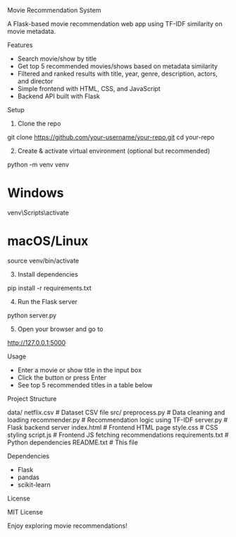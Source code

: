 Movie Recommendation System

A Flask-based movie recommendation web app using TF-IDF similarity on movie metadata.

Features

- Search movie/show by title
- Get top 5 recommended movies/shows based on metadata similarity
- Filtered and ranked results with title, year, genre, description, actors, and director
- Simple frontend with HTML, CSS, and JavaScript
- Backend API built with Flask

Setup

1. Clone the repo

git clone https://github.com/your-username/your-repo.git
cd your-repo

2. Create & activate virtual environment (optional but recommended)

python -m venv venv
# Windows
venv\Scripts\activate
# macOS/Linux
source venv/bin/activate

3. Install dependencies

pip install -r requirements.txt

4. Run the Flask server

python server.py

5. Open your browser and go to

http://127.0.0.1:5000

Usage

- Enter a movie or show title in the input box
- Click the button or press Enter
- See top 5 recommended titles in a table below

Project Structure

data/
    netflix.csv         # Dataset CSV file
src/
    preprocess.py       # Data cleaning and loading
    recommender.py      # Recommendation logic using TF-IDF
server.py               # Flask backend server
index.html              # Frontend HTML page
style.css               # CSS styling
script.js               # Frontend JS fetching recommendations
requirements.txt        # Python dependencies
README.txt              # This file

Dependencies

- Flask
- pandas
- scikit-learn

License

MIT License

Enjoy exploring movie recommendations!
